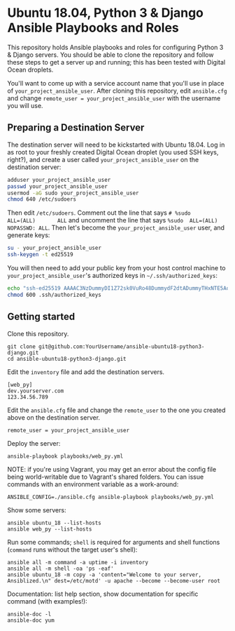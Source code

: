 # Ubuntu 18.04, Python 3 & Django Ansible Playbooks and Roles

This repository holds Ansible playbooks and roles for configuring Python 3 & Django servers. You should be able to clone the repository and follow these steps to get a server up and running; this has been tested with Digital Ocean droplets.

You'll want to come up with a service account name that you'll use in place of `your_project_ansible_user`. After cloning this repository, edit `ansible.cfg` and change `remote_user = your_project_ansible_user` with the username you will use.

## Preparing a Destination Server

The destination server will need to be kickstarted with Ubuntu 18.04. Log in as root to your freshly created Digital Ocean droplet (you used SSH keys, right?), and create a user called `your_project_ansible_user` on the destination server:

```bash
adduser your_project_ansible_user
passwd your_project_ansible_user
usermod -aG sudo your_project_ansible_user
chmod 640 /etc/sudoers
```

Then edit `/etc/sudoers`. Comment out the line that says `# %sudo        ALL=(ALL)       ALL` and uncomment the line that says `%sudo  ALL=(ALL)       NOPASSWD: ALL`. Then let's become the `your_project_ansible_user` user, and generate keys:

```bash
su - your_project_ansible_user
ssh-keygen -t ed25519
```

You will then need to add your public key from your host control machine to `your_project_ansible_user`'s authorized keys in `~/.ssh/authorized_keys`:

```bash
echo "ssh-ed25519 AAAAC3NzDummyDI1Z72sk0VuRo48DummydF2dtADummyTHxNTE5AoDummyMyckiqF2 you@yourdomain.com" >> .ssh/authorized_keys
chmod 600 .ssh/authorized_keys
```

## Getting started

Clone this repository.

    git clone git@github.com:YourUsername/ansible-ubuntu18-python3-django.git
    cd ansible-ubuntu18-python3-django.git

Edit the `inventory` file and add the destination servers.

    [web_py]
    dev.yourserver.com
    123.34.56.789

Edit the `ansible.cfg` file and change the `remote_user` to the one you created above on the destination server.

    remote_user = your_project_ansible_user

Deploy the server:

    ansible-playbook playbooks/web_py.yml

NOTE: if you're using Vagrant, you may get an error about the config file being world-writable due to Vagrant's shared folders. You can issue commands with an environment variable as a work-around:

    ANSIBLE_CONFIG=./ansible.cfg ansible-playbook playbooks/web_py.yml

Show some servers:

    ansible ubuntu_18 --list-hosts
    ansible web_py --list-hosts

Run some commands; `shell` is required for arguments and shell functions (`command` runs without the target user's shell):

    ansible all -m command -a uptime -i inventory
    ansible all -m shell -oa 'ps -eaf'
    ansible ubuntu_18 -m copy -a 'content="Welcome to your server, Ansiblized.\n" dest=/etc/motd' -u apache --become --become-user root

Documentation: list help section, show documentation for specific command (with examples!):

    ansible-doc -l
    ansible-doc yum

